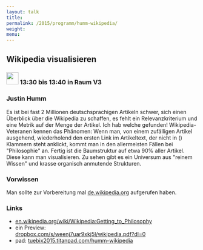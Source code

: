 ```yaml
---
layout: talk
title:
permalink: /2015/programm/humm-wikipedia/
weight: 
menu:
---
```

## Wikipedia&nbsp;visualisieren

### <img height = "32" src="../../images/talk.svg"> 13:30 bis 13:40 in Raum V3

### Justin&nbsp;Humm

Es ist bei fast 2 Millionen deutschsprachigen Artikeln schwer, sich einen Überblick über die Wikipedia zu schaffen, es fehlt ein Relevanzkriterium und eine Metrik auf der Menge der Artikel.
Ich hab welche gefunden!
Wikipedia-Veteranen kennen das Phänomen: Wenn man, von einem zufälligen Artikel ausgehend, wiederholend den ersten Link im Artikeltext, der nicht in () Klammern steht anklickt, kommt man in den allermeisten Fällen bei "Philosophie" an.
Fertig ist die Baumstruktur auf etwa 90% aller Artikel.
Diese kann man visualisieren.
Zu sehen gibt es ein Universum aus "reinem Wissen" und krasse organisch anmutende Strukturen.

### Vorwissen

Man sollte zur Vorbereitung mal <a href="https://de.wikipedia.org" target="_blank">de.wikipedia.org</a> aufgerufen haben.

### Links

- <a href="https://en.wikipedia.org/wiki/Wikipedia:Getting_to_Philosophy" target="_blank">en.wikipedia.org/wiki/Wikipedia:Getting_to_Philosophy</a>
- ein Preview:<br/>
<a href="https://www.dropbox.com/s/weenj7uar9xkj5l/wikipedia.pdf?dl=0" target="_blank">dropbox.com/s/weenj7uar9xkj5l/wikipedia.pdf?dl=0</a>
- pad: <a href="https://tuebix2015.titanpad.com/humm-wikipedia" target="_blank">tuebix2015.titanpad.com/humm-wikipedia</a>
